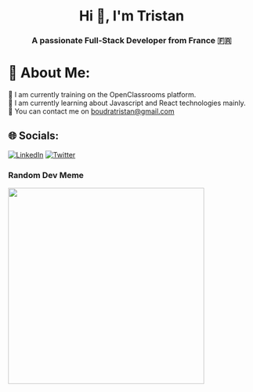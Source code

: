 <h1 align="center">Hi 👋, I'm Tristan</h1>
<h3 align="center">A passionate Full-Stack Developer from France 🇫🇷</h3>

# 💫 About Me:
🔭 I am currently training on the OpenClassrooms platform.<br>🌱 I am currently learning about Javascript and React technologies mainly.<br>💬 You can contact me on boudratristan@gmail.com


## 🌐 Socials:
[![LinkedIn](https://img.shields.io/badge/LinkedIn-%230077B5.svg?logo=linkedin&logoColor=white)](https://www.linkedin.com/in/tristan-boudra-a43b6918a/) [![Twitter](https://img.shields.io/badge/Twitter-%231DA1F2.svg?logo=Twitter&logoColor=white)](https://twitter.com/TristanBoudra) 

### Random Dev Meme
<img src='https://randommeme-five.vercel.app/' style="height: 400px;"/>

<!-- Proudly created with GPRM ( https://gprm.itsvg.in ) -->
